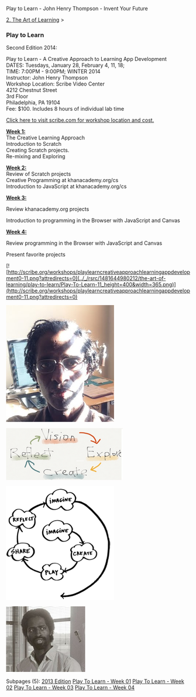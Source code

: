 Play to Learn - John Henry Thompson - Invent Your Future   
    

[2\. The Art of Learning](../the-art-of-learning.md)‎ > ‎

### Play to Learn

Second Edition 2014:  
  
Play to Learn - A Creative Approach to Learning App Development  
DATES: Tuesdays, January 28, February 4, 11, 18;  
TIME: 7:00PM - 9:00PM; WINTER 2014  
Instructor: John Henry Thompson  
Workshop Location: Scribe Video Center  
4212 Chestnut Street  
3rd Floor  
Philadelphia, PA 19104  
Fee: $100. Includes 8 hours of individual lab time  
  
[Click here to visit scribe.com for workshop location and cost.](http://scribe.org/workshops/playlearncreativeapproachlearningappdevelopment0)  
  

[**Week 1:**](play-to-learn/week-01.md)  
The Creative Learning Approach  
Introduction to Scratch  
Creating Scratch projects.  
Re-mixing and Exploring  
  
[**Week 2:**](play-to-learn/play-to-learn---week-02.md)  
Review of Scratch projects  
Creative Programming at khanacademy.org/cs  
Introduction to JavaScript at khanacademy.org/cs  
  
[**Week 3:**](play-to-learn/play-to-learn---week-03.md)  

Review khanacademy.org projects  

Introduction to programming in the Browser with JavaScript and Canvas  
  

[**Week 4:**](play-to-learn/play-to-learn---week-04.md)  

Review programming in the Browser with JavaScript and Canvas  

Present favorite projects

[](http://scribe.org/workshops/playlearncreativeapproachlearningcomputerprogramming)

  
  

[![http://scribe.org/workshops/playlearncreativeapproachlearningappdevelopment0-11.png?attredirects=0](../_/rsrc/1481644980212/the-art-of-learning/play-to-learn/Play-To-Learn-11_height=400&width=365.png)](http://scribe.org/workshops/playlearncreativeapproachlearningappdevelopment0-11.png?attredirects=0)

  

  

[![](../_/rsrc/1481644980212/the-art-of-learning/play-to-learn/jht-shadow-crop_height=320&width=295.jpg)](http://www.johnhenrythompson.com/the-art-of-learning/play-to-learn/jht-shadow-crop.jpg?attredirects=0)

  
  
  
[![](../_/rsrc/1481644980212/the-art-of-learning/play-to-learn/Vision-Explore-Create-Reflect.png)](breadfrui.md)  
  

[![](../_/rsrc/1481644980212/the-art-of-learning/play-to-learn/Imagine-Create-Play-Share-Reflect.png)](learning-creative-learning/session1-feb11.md)  
  

[![](../_/rsrc/1481644980212/the-art-of-learning/play-to-learn/jht-editdroid.jpg)](http://www.johnhenrythompson.com/the-art-of-learning/play-to-learn/jht-editdroid.jpg?attredirects=0)

  

  

Subpages (5): [2013 Edition](play-to-learn/2013-edition.md) [Play To Learn - Week 01](play-to-learn/week-01.md) [Play To Learn - Week 02](play-to-learn/play-to-learn---week-02.md) [Play To Learn - Week 03](play-to-learn/play-to-learn---week-03.md) [Play To Learn - Week 04](play-to-learn/play-to-learn---week-04.md)

